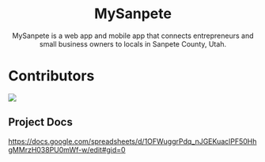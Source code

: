<h1 align="center">MySanpete</h1>
<p align="center">MySanpete is a web app and mobile app that connects entrepreneurs and small business owners to locals in Sanpete County, Utah.</p>

# Contributors

<a href="https://github.com/enochwhitaker3/MySanpete/graphs/contributors">
  <img src="https://contrib.rocks/image?repo=enochwhitaker3/MySanpete" />
</a>

## Project Docs
<https://docs.google.com/spreadsheets/d/1OFWuggrPdq_nJGEKuaclPF50HhgMMrzH038PU0mWf-w/edit#gid=0>

